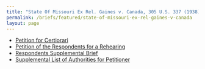 ```yaml
---
title: "State Of Missouri Ex Rel. Gaines v. Canada, 305 U.S. 337 (1938)"
permalink: /briefs/featured/state-of-missouri-ex-rel-gaines-v-canada
layout: page
---
```


- [Petition for Certiorari](https://briefs1.lonedissent.org/1938/state-of-missouri-ex-rel-gaines-v-canada/Petition%20for%20Certiorari.pdf)
- [Petition of the Respondents for a Rehearing](https://briefs1.lonedissent.org/1938/state-of-missouri-ex-rel-gaines-v-canada/Petition%20of%20the%20Respondents%20for%20a%20Rehearing.pdf)
- [Respondents Supplemental Brief](https://briefs1.lonedissent.org/1938/state-of-missouri-ex-rel-gaines-v-canada/Respondents%20Supplemental%20Brief.pdf)
- [Supplemental List of Authorities for Petitioner](https://briefs1.lonedissent.org/1938/state-of-missouri-ex-rel-gaines-v-canada/Supplemental%20List%20of%20Authorities%20for%20Petitioner.pdf)
